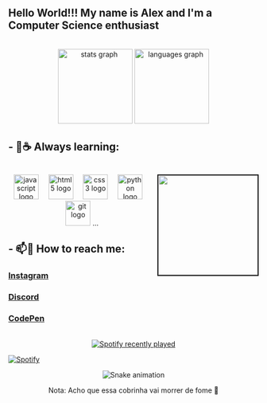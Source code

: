 ## Hello World!!! My name is Alex and I'm a Computer Science enthusiast

<br>

<div align="center">
  <img src="https://github-readme-stats.vercel.app/api?username=sans-script&hide_title=false&hide_rank=false&show_icons=true&include_all_commits=true&count_private=true&disable_animations=false&theme=github_dark&locale=en&hide_border=false"  height="150" alt="stats graph"  />
  <img src="https://github-readme-stats.vercel.app/api/top-langs?username=sans-script&locale=en&hide_title=false&layout=compact&card_width=320&langs_count=5&theme=github_dark&hide_border=false" height="150" alt="languages graph" />
</div>

## - 🌱☕ Always learning:

<br>

<img align="right" border="2px"  width="200" height="200" src="https://i.imgflip.com/89vrb6.gif"/>

<div align="center">
  <img src="https://cdn.jsdelivr.net/gh/devicons/devicon/icons/javascript/javascript-original.svg" height="50" alt="javascript logo"/>
  <img width="12" />
  <img src="https://cdn.jsdelivr.net/gh/devicons/devicon/icons/html5/html5-original.svg" height="50" alt="html5 logo"/>
  <img width="12" />
  <img src="https://cdn.jsdelivr.net/gh/devicons/devicon/icons/css3/css3-original.svg" height="50" alt="css3 logo"/>
  <img width="12" />
  <img src="https://cdn.jsdelivr.net/gh/devicons/devicon/icons/python/python-original.svg" height="50" alt="python logo"/>
  <img width="12" />
  <img src="https://cdn.jsdelivr.net/gh/devicons/devicon/icons/git/git-original.svg" height="50" alt="git logo"/>
  ... 
</div>

## - 📫🔗 How to reach me:

### [Instagram](https://www.instagram.com/_sans.alex) 
### [Discord](https://discord.gg/5SARbGrNpP)
### [CodePen](https://codepen.io/sans-script)

<br>

<div align="center">
  <a href="https://open.spotify.com/user/ap0b5ngrzs5bzl771j7gx64dz">
    <img src="https://spotify-recently-played-readme.vercel.app/api?user=ap0b5ngrzs5bzl771j7gx64dz&count=1" alt="Spotify recently played"/>
  </a>
</div>

[![Spotify](https://novatorem-8z148swoa-sans-scripts-projects.vercel.app/api/spotify)](https://open.spotify.com/user/ap0b5ngrzs5bzl771j7gx64dz)

<div align="center">
  <img src="https://raw.githubusercontent.com/sans-script/sans-script/output/snake.svg" alt="Snake animation"/>
  <p>Nota: Acho que essa cobrinha vai morrer de fome 🫠</p>
</div>

